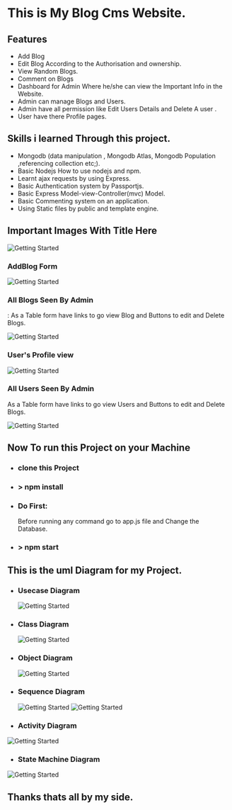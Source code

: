 # This is My Blog Cms Website.

## Features
 - Add Blog 
 - Edit Blog According to the Authorisation and ownership. 
 - View Random Blogs.
 - Comment on Blogs 
 - Dashboard for Admin Where he/she can view the Important Info in the Website.
 - Admin can manage Blogs and Users.
 - Admin have all permission like Edit Users Details and Delete A user .
 - User have there Profile pages.

## Skills i learned Through this project.
- Mongodb (data manipulation , Mongodb Atlas, Mongodb Population ,referencing collection etc;).
- Basic Nodejs How to use nodejs and npm.
- Learnt ajax requests by using Express.
- Basic Authentication system by Passportjs.
- Basic Express Model-view-Controller(mvc) Model.
- Basic Commenting system on an application.
- Using Static files by public and template engine.

## Important Images With Title Here 

![Getting Started](./public/images/DashboardAdmin.png)
### AddBlog Form
![Getting Started](./public/images/AddBlog.png)
### All Blogs Seen By Admin
: As a Table form  have links to go view Blog and Buttons to edit and Delete Blogs.

![Getting Started](./public/images/AllBlogAdminview.png)

### User's Profile view
![Getting Started](./public/images/ProfileView.png)

### All Users Seen By Admin
As a Table form  have links to go view Users and Buttons to edit and Delete Blogs.

![Getting Started](./public/images/UserAdminview.png)


## Now To run this Project on your Machine
- ### clone this Project 
- ### > npm install
- ### Do First:
  Before running any command go to app.js file and Change the Database.
- ### > npm start
  
## This is the uml Diagram for my Project.

  - ### Usecase Diagram 
    ![Getting Started](./public/images/uml/Blogusecase.png)  
  - ### Class Diagram   
    ![Getting Started](./public/images/uml/classorange.png)
  - ### Object Diagram   
    ![Getting Started](./public/images/uml/object-diagram.png)
  - ### Sequence Diagram 
    ![Getting Started](./public/images/uml/sequence%20diagram.png)
    ![Getting Started](./public/images/uml/seq2.png)

  - ### Activity Diagram 
   ![Getting Started](./public/images/uml/Blog_activity.png)  
  - ### State Machine Diagram
   ![Getting Started](./public/images/uml/State%20chart%20diagram.png)    

## Thanks thats all by my side.  
  

